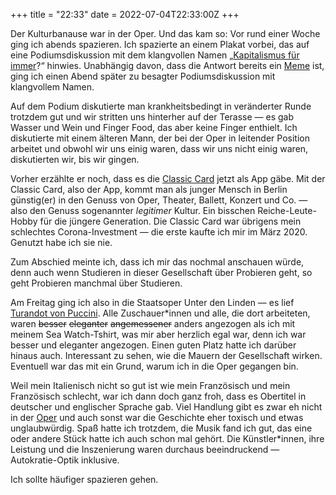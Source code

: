+++
title = "22:33"
date = 2022-07-04T22:33:00Z
+++

Der Kulturbanause war in der Oper. Und das kam so: Vor rund einer Woche ging ich abends spazieren. Ich spazierte an einem Plakat vorbei, das auf eine Podiumsdiskussion mit dem klangvollen Namen „[Kapitalismus für immer][holtzbrinck]?“ hinwies. Unabhängig davon, dass die Antwort bereits ein [Meme][ulf] ist, ging ich einen Abend später zu besagter Podiumsdiskussion mit klangvollem Namen.

<!-- more -->

Auf dem Podium diskutierte man krankheitsbedingt in veränderter Runde trotzdem gut und wir stritten uns hinterher auf der Terasse — es gab Wasser und Wein und Finger Food, das aber keine Finger enthielt. Ich diskutierte mit einem älteren Mann, der bei der Oper in leitender Position arbeitet und obwohl wir uns einig waren, dass wir uns nicht einig waren, diskutierten wir, bis wir gingen.

Vorher erzählte er noch, dass es die [Classic Card][classic-card] jetzt als App gäbe. Mit der Classic Card, also der App, kommt man als junger Mensch in Berlin günstig(er) in den Genuss von Oper, Theater, Ballett, Konzert und Co. — also den Genuss sogenannter _legitimer_ Kultur. Ein bisschen Reiche-Leute-Hobby für die jüngere Generation. Die Classic Card war übrigens mein schlechtes Corona-Investment — die erste kaufte ich mir im März 2020. Genutzt habe ich sie nie.

Zum Abschied meinte ich, dass ich mir das nochmal anschauen würde, denn auch wenn Studieren in dieser Gesellschaft über Probieren geht, so geht Probieren manchmal über Studieren.

Am Freitag ging ich also in die Staatsoper Unter den Linden — es lief [Turandot von Puccini][turandot]. Alle Zuschauer\*innen und alle, die dort arbeiteten, waren <del>besser</del> <del>eleganter</del> <del>angemessener</del> anders angezogen als ich mit meinem Sea Watch-Tshirt, was mir aber herzlich egal war, denn ich war besser und eleganter angezogen. Einen guten Platz hatte ich darüber hinaus auch. Interessant zu sehen, wie die Mauern der Gesellschaft wirken. Eventuell war das mit ein Grund, warum ich in die Oper gegangen bin.

Weil mein Italienisch nicht so gut ist wie mein Französisch und mein Französisch schlecht, war ich dann doch ganz froh, dass es Obertitel in deutscher und englischer Sprache gab. Viel Handlung gibt es zwar eh nicht in der [Oper][turandot-wiki] und auch sonst war die Geschichte eher toxisch und etwas unglaubwürdig. Spaß hatte ich trotzdem, die Musik fand ich gut, das eine oder andere Stück hatte ich auch schon mal gehört. Die Künstler\*innen, ihre Leistung und die Inszenierung waren durchaus beeindruckend — Autokratie-Optik inklusive.

Ich sollte häufiger spazieren gehen.

[holtzbrinck]: https://mobile.twitter.com/HoltzbrinckBLN/status/1542484893661384704
[turandot]: https://www.staatsoper-berlin.de/de/veranstaltungen/turandot.10340/#event-52897
[turandot-wiki]: https://de.wikipedia.org/wiki/Turandot_(Puccini)
[ulf]: https://www.youtube.com/watch?v=GeZs9FqCxLM
[classic-card]: https://www.classiccard.de/de/
